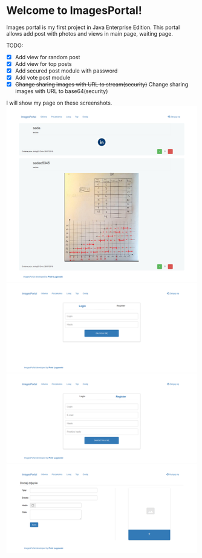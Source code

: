 # Welcome to ImagesPortal!

Images portal is my first project in Java Enterprise Edition.
This portal allows add post with photos and views in main page, waiting page.

TODO:
 - [X] Add view for random post
 - [X] Add view for top posts
 - [X] Add secured post module with password
 - [X] Add vote post module
 - [X] ~~Change sharing images with URL to stream(security)~~ Change sharing images with URL to base64(security)

I will show my page on these screenshots.
![](https://raw.githubusercontent.com/piolug93/ImagesPortal/master/MainPage.png)
![](https://raw.githubusercontent.com/piolug93/ImagesPortal/master/LoginPage.png)
![](https://raw.githubusercontent.com/piolug93/ImagesPortal/master/RegisterPage.png)
![](https://raw.githubusercontent.com/piolug93/ImagesPortal/master/AddPostPage.png)
